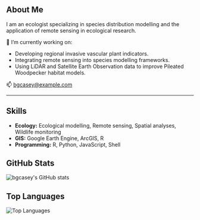 ## About Me

I am an ecologist specializing in species distribution modelling and the application of remote sensing in ecological research.

🔭 I’m currently working on:
- Developing regional invasive vascular plant indicators.
- Integrating remote sensing into species modelling frameworks.
- Using LiDAR and Satellite Earth Observation data to improve Pileated Woodpecker habitat models.


📫 [bgcasey@example.com](mailto:bgcasey@example.com)

---

## Skills

- **Ecology:** Ecological modelling, Remote sensing, Spatial analyses, Wildlife monitoring
- **GIS:** Google Earth Engine, ArcGIS, R
- **Programming:** R, Python, JavaScript, Shell

## GitHub Stats

![bgcasey's GitHub stats](https://github-readme-stats.vercel.app/api?username=bgcasey&show_icons=true&theme=default)

## Top Languages

![Top Languages](https://github-readme-stats.vercel.app/api/top-langs/?username=bgcasey&layout=compact&theme=default)



<!--
### Hi there 👋

**bgcasey/bgcasey** is a ✨ _special_ ✨ repository because its `README.md` (this file) appears on your GitHub profile.

Here are some ideas to get you started:

- 🔭 I’m currently working on ...
- 🌱 I’m currently learning ...
- 👯 I’m looking to collaborate on ...
- 🤔 I’m looking for help with ...
- 💬 Ask me about ...
- 📫 How to reach me: ...
- 😄 Pronouns: ...
- ⚡ Fun fact: ...
-->
